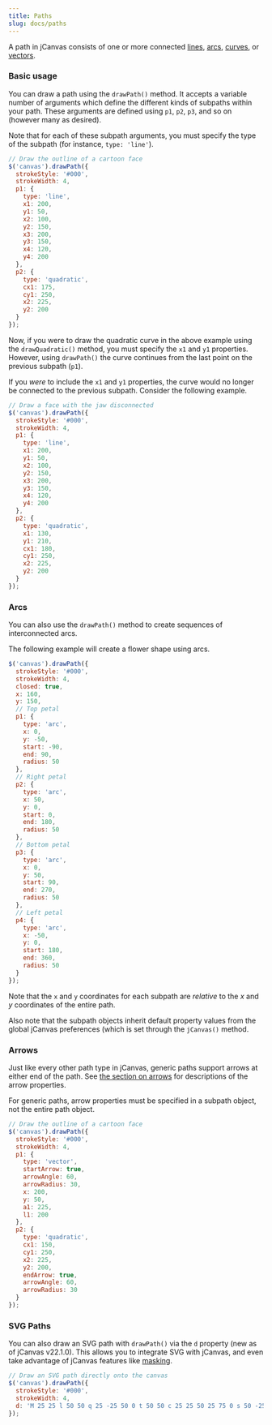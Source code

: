 ```yaml
---
title: Paths
slug: docs/paths
---
```


A path in jCanvas consists of one or more connected [lines](/docs/lines/), [arcs](/docs/arcs/), [curves](/docs/curves/), or [vectors](/docs/vectors/).

### Basic usage

You can draw a path using the `drawPath()` method. It accepts a variable number of arguments which define the different kinds of subpaths within your path. These arguments are defined using `p1`, `p2`, `p3`, and so on (however many as desired).

Note that for each of these subpath arguments, you must specify the type of the subpath (for instance, `type: 'line'`).

```js
// Draw the outline of a cartoon face
$('canvas').drawPath({
  strokeStyle: '#000',
  strokeWidth: 4,
  p1: {
    type: 'line',
    x1: 200,
    y1: 50,
    x2: 100,
    y2: 150,
    x3: 200,
    y3: 150,
    x4: 120,
    y4: 200
  },
  p2: {
    type: 'quadratic',
    cx1: 175,
    cy1: 250,
    x2: 225,
    y2: 200
  }
});
```

Now, if you were to draw the quadratic curve in the above example using the `drawQuadratic()` method, you must specify the `x1` and `y1` properties. However, using `drawPath()` the curve continues from the last point on the previous subpath (`p1`).

If you _were_ to include the `x1` and `y1` properties, the curve would no longer be connected to the previous subpath. Consider the following example.

```js
// Draw a face with the jaw disconnected
$('canvas').drawPath({
  strokeStyle: '#000',
  strokeWidth: 4,
  p1: {
    type: 'line',
    x1: 200,
    y1: 50,
    x2: 100,
    y2: 150,
    x3: 200,
    y3: 150,
    x4: 120,
    y4: 200
  },
  p2: {
    type: 'quadratic',
    x1: 130,
    y1: 210,
    cx1: 180,
    cy1: 250,
    x2: 225,
    y2: 200
  }
});
```

### Arcs

You can also use the `drawPath()` method to create sequences of interconnected arcs.

The following example will create a flower shape using arcs.

```js
$('canvas').drawPath({
  strokeStyle: '#000',
  strokeWidth: 4,
  closed: true,
  x: 160,
  y: 150,
  // Top petal
  p1: {
    type: 'arc',
    x: 0,
    y: -50,
    start: -90,
    end: 90,
    radius: 50
  },
  // Right petal
  p2: {
    type: 'arc',
    x: 50,
    y: 0,
    start: 0,
    end: 180,
    radius: 50
  },
  // Bottom petal
  p3: {
    type: 'arc',
    x: 0,
    y: 50,
    start: 90,
    end: 270,
    radius: 50
  },
  // Left petal
  p4: {
    type: 'arc',
    x: -50,
    y: 0,
    start: 180,
    end: 360,
    radius: 50
  }
});
```

Note that the `x` and `y` coordinates for each subpath are _relative_ to the _x_ and _y_ coordinates of the entire path.

Also note that the subpath objects inherit default property values from the global jCanvas preferences (which is set through the `jCanvas()` method.

### Arrows

Just like every other path type in jCanvas, generic paths support arrows at either end of the path. See [the section on arrows](/docs/arrows/) for descriptions of the arrow properties.

For generic paths, arrow properties must be specified in a subpath object, not the entire path object.

```js
// Draw the outline of a cartoon face
$('canvas').drawPath({
  strokeStyle: '#000',
  strokeWidth: 4,
  p1: {
    type: 'vector',
    startArrow: true,
    arrowAngle: 60,
    arrowRadius: 30,
    x: 200,
    y: 50,
    a1: 225,
    l1: 200
  },
  p2: {
    type: 'quadratic',
    cx1: 150,
    cy1: 250,
    x2: 225,
    y2: 200,
    endArrow: true,
    arrowAngle: 60,
    arrowRadius: 30
  }
});
```

### SVG Paths

You can also draw an SVG path with `drawPath()` via the `d` property (new as of jCanvas v22.1.0). This allows you to integrate SVG with jCanvas, and even take advantage of jCanvas features like [masking](/docs/masking/).

```js
// Draw an SVG path directly onto the canvas
$('canvas').drawPath({
  strokeStyle: '#000',
  strokeWidth: 4,
  d: 'M 25 25 l 50 50 q 25 -25 50 0 t 50 50 c 25 25 50 25 75 0 s 50 -25 75 0 a 20 20 0 0 1 25 25 z'
});
```
